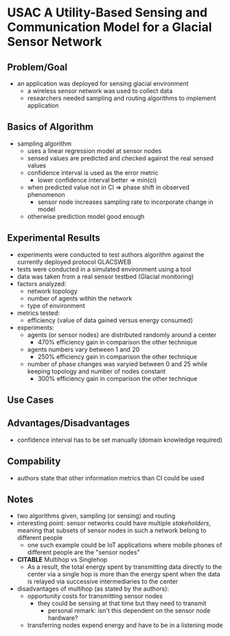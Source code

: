 # USAC A Utility-Based Sensing and Communication Model for a Glacial Sensor Network

## Problem/Goal

- an application was deployed for sensing glacial environment
  - a wireless sensor network was used to collect data
  - researchers needed sampling and routing algorithms to implement application

## Basics of Algorithm

- sampling algorithm
  - uses a linear regression model at sensor nodes
  - sensed values are predicted and checked against the real sensed values
  - confidence interval is used as the error metric
    - lower confidence interval better => min(ci)
  - when predicted value not in CI => phase shift in observed phenomenon
    - sensor node increases sampling rate to incorporate change in model
  - otherwise prediction model good enough

## Experimental Results

- experiments were conducted to test authors algorithm against the currently
  deployed protocol GLACSWEB
- tests were conducted in a simulated environment using a tool
- data was taken from a real sensor testbed (Glacial monitoring)
- factors analyzed:
  - network topology
  - number of agents within the network
  - type of environment
- metrics tested:
  - efficiency (value of data gained versus energy consumed)
- experiments:
  - agents (or sensor nodes) are distributed randomly around a center
    - 470% efficiency gain in comparison the other technique
  - agents numbers vary between 1 and 20
    - 250% efficiency gain in comparison the other technique
  - number of phase changes was varyied between 0 and 25 while keeping topology
    and number of nodes constant
    - 300% efficiency gain in comparison the other technique

## Use Cases

## Advantages/Disadvantages

- confidence interval has to be set manually (domain knowledge required)

## Compability

- authors state that other information metrics than CI could be used

## Notes

- two algorithms given, sampling (or sensing) and routing
- interesting point: sensor networks could have multiple *stakeholders*,
  meaning that subsets of sensor nodes in such a network belong to different
  people
  - one such example could be IoT applications where mobile phones of different
    people are the "sensor nodes"
- **CITABLE** Multihop vs Singlehop
  - As a result, the total energy spent by transmitting data directly to the
    center via a single hop is more than the energy spent when the data is
    relayed via successive intermediaries to the center
- disadvantages of multihop (as stated by the authors):
  - opportunity costs for transmitting sensor nodes
    - they could be sensing at that time but they need to transmit
      - personal remark: isn't this dependent on the sensor node hardware?
  - transferring nodes expend energy and have to be in a listening mode